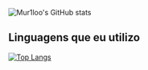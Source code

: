 ![Mur1loo's GitHub stats](https://github-readme-stats.vercel.app/api?username=Mur1loo&count_private=true)
## Linguagens que eu utilizo
[![Top Langs](https://github-readme-stats.vercel.app/api/top-langs/?username=Mur1loo)](https://github.com/Mur1loo/github-readme-stats)
